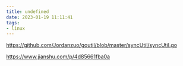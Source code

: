 ```yaml
---
title: undefined
date: 2023-01-19 11:11:41
tags:
- linux
---
```


https://github.com/Jordanzuo/goutil/blob/master/syncUtil/syncUtil.go

https://www.jianshu.com/p/4d85661fba0a

